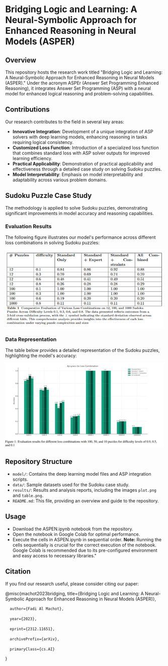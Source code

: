 # Bridging Logic and Learning: A Neural-Symbolic Approach for Enhanced Reasoning in Neural Models (ASPER)

## Overview
This repository hosts the research work titled "Bridging Logic and Learning: A Neural-Symbolic Approach for Enhanced Reasoning in Neural Models (ASPER)." Under the acronym ASPEr (Answer Set Programming  Enhanced Reasoning),  it integrates Answer Set Programming (ASP) with a neural model for enhanced logical reasoning and problem-solving capabilities.

## Contributions
Our research contributes to the field in several key areas:
- **Innovative Integration**: Development of a unique integration of ASP solvers with deep learning models, enhancing reasoning in tasks requiring logical consistency.
- **Customized Loss Function**: Introduction of a specialized loss function that combines standard loss with ASP solver outputs for improved learning efficiency.
- **Practical Applicability**: Demonstration of practical applicability and effectiveness through a detailed case study on solving Sudoku puzzles.
- **Model Interpretability**: Emphasis on model interpretability and adaptability across various problem domains.

## Sudoku Puzzle Case Study
The methodology is applied to solve Sudoku puzzles, demonstrating significant improvements in model accuracy and reasoning capabilities.

### Evaluation Results
The following figure illustrates our model's performance across different loss combinations in solving Sudoku puzzles:

![Evaluation Results](table.png)

### Data Representation
The table below provides a detailed representation of the Sudoku puzzles, highlighting the model's accuracy:

![Sudoku Data Representation](bar.png)

## Repository Structure
- `model/`: Contains the deep learning model files and ASP integration scripts.
- `data/`: Sample datasets used for the Sudoku case study.
- `results/`: Results and analysis reports, including the images `plot.png` and `table.png`.
- `README.md`: This file, providing an overview and guide to the repository.

## Usage
- Download the ASPEN.ipynb notebook from the repository.
- Open the notebook in Google Colab for optimal performance.
- Execute the cells in ASPEN.ipynb in sequential order.
**Note:** Running the cells sequentially is crucial for the correct execution of the notebook. Google Colab is recommended due to its pre-configured environment and easy access to necessary libraries."
## Citation
If you find our research useful, please consider citing our paper:

@misc{machot2023bridging,
      title={Bridging Logic and Learning: A Neural-Symbolic Approach for Enhanced Reasoning in Neural Models (ASPER)}, 
      
      author={Fadi Al Machot},
      
      year={2023},
      
      eprint={2312.11651},
      
      archivePrefix={arXiv},
      
      primaryClass={cs.AI}
      
}
